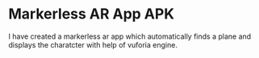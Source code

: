 # Markerless AR App APK
 I have created a markerless ar app which automatically finds a plane and displays the charatcter with help of vuforia engine.
